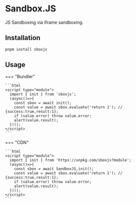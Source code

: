 # Sandbox.JS

JS Sandboxing via iframe sandboxing.

## Installation

```bash
pnpm install sboxjs
```

## Usage

=== "Bundler"

    ```html
    <script type="module">
      import { init } from 'sboxjs';
      (async()=>{
        const sbox = await init();
        const value = await sbox.evaluate('return 1'); // {success:true,result:1};
        if (value.error) throw value.error;
        alert(value.result);
      })();
    </script>
    ```

=== "CDN"

    ```html
    <script type="module">
      import { init } from 'https://unpkg.com/sboxjs?module';
      (async()=>{
        const sbox = await SandboxJS.init();
        const value = await sbox.evaluate('return 1'); // {success:true,result:1};
        if (value.error) throw value.error;
        alert(value.result);
      })();
    </script>
    ```